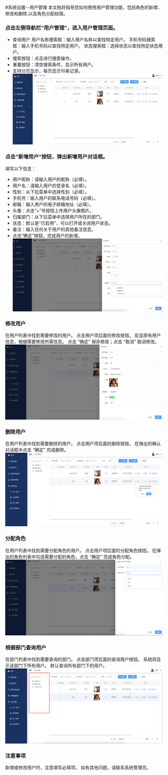 #系统设置--用户管理
本文档将指导您如何使用用户管理功能，包括角色的新增、修改和删除,以及角色分配权限。

### 点击左侧导航栏“用户管理”，进入用户管理页面。
- 查询用户
用户名称搜索框：输入用户名称以查找特定用户。
手机号码搜索框：输入手机号码以查找特定用户。
状态搜索框：选择状态以查找特定状态用户。
- 搜索按钮：点击进行搜索操作。
- 重置按钮：清空搜索条件，显示所有用户。
- 支持分页显示，每页显示10条记录。
![alt text](image-13.png)

### 点击“新增用户”按钮，弹出新增用户对话框。
填写以下信息：
- 用户昵称：请输入用户的昵称（必填）。
- 用户名：请输入用户的登录名（必填）。
- 性别：从下拉菜单中选择性别（必填）。
- 手机号：输入用户的联系电话号码（必填）。
- 邮箱：输入用户的电子邮箱地址（必填）。
- 头像：点击“+”号按钮上传用户头像图片。
- 归属部门：从下拉菜单中选择用户所在的部门。
- 状态：默认是“已启用”，可以打开或关闭用户状态。
- 备注：输入任何关于用户的其他备注信息。
- 点击“确定”按钮，完成用户的新增。
![alt text](image-14.png)

### 修改用户
在用户列表中找到需要修改的用户。
点击用户项后面的修改按钮。
反显原有用户信息，根据需要修改所需信息。
点击 “确定” 保存修改；点击 “取消” 取消修改。
![alt text](image-15.png)

### 删除用户
在用户列表中找到需要删除的用户。
点击用户项后面的删除按钮。
在弹出的确认对话框中点击 “确定” 完成删除。
![alt text](image-16.png)

### 分配角色
在用户列表中找到需要分配角色的用户。
点击用户项后面的分配角色按钮。
在弹出的角色列表中勾选需要分配的角色，点击 “确定” 完成角色分配。
![alt text](image-17.png)

### 根据部门查询用户
在部门列表中找到需要查询的部门。
点击部门项后面的查询用户按钮。
系统将显示该部门下所有用户。
默认查询所有部门下的用户。
![alt text](image-18.png)

### 注意事项
新增或修改用户时，注意填写必填项。
如有其他问题，请联系系统管理员。